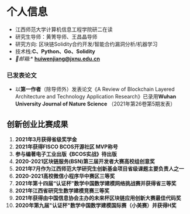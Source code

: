 # 个人信息

- 江西师范大学计算机信息工程学院研二在读
- 研究生导师：黄箐导师、王昌晶导师
- 研究方向: 区块链Solidity合约开发/智能合约漏洞分析/机器学习
- 技术栈:**C、Python、Go、Solidity**
- *📧邮箱:** **huiwenjiang@jxnu.edu.cn**

### 已发表论文

- 以**第一作者**（除导师外）发表论文《A Review of Blockchain Layered Architecture and Technology Application Research》已录用**Wuhan University Journal of Nature Science** （2021年第26卷第5期发表）

  

## 创新创业比赛成果

1. **2021年3月获得省级奖学金**
2. **2021年获得FISCO BCOS开源社区 MVP称号**
3. **参与编著电子工业出版《BCOS实战》待出版**
4. **2020-2021区块链服务(BSN)第三届开发者大赛高校组创意奖**
5. **2021年7月作为江西师范大学研究生创新基金项目省级课题主要负责人之一**
6. **2020-2021高校微信小程序华中赛区三等奖**
7. **2021年第十四届“认证杯”数学中国数学建模网络挑战赛并获得省三等奖**
8. **2021年江西省研究生数学建模竞赛三等奖**
9. **2021年获得由中国信息协会主办的未来杯区块链应用创新大赛最佳代码奖**
10. **2020年第九届"认证杯"数学中国数学建模国际赛（小美赛）并获得H奖**

